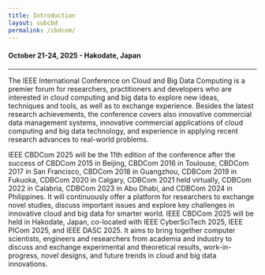 ```yaml
---
title: Introduction
layout: subcbd
permalink: /cbdcom/
---
```


<div class="row">
<div class="col-md-10 mb-5">

<h4>October 21-24, 2025 - Hakodate, Japan</h4>
<hr/>

<p>The IEEE International Conference on Cloud and Big Data Computing is a premier forum for researchers, practitioners and developers who are interested in cloud computing and big data to explore new ideas, techniques and tools, as well as to exchange experience. Besides the latest research achievements, the conference covers also innovative commercial data management systems, innovative commercial applications of cloud computing and big data technology, and experience in applying recent research advances to real-world problems.</p>

<p>
IEEE CBDCom 2025 will be the 11th edition of the conference after the success of CBDCom 2015 in Beijing, CBDCom 2016 in Toulouse, CBDCom 2017 in San Francisco, CBDCom 2018 in Guangzhou, CDBCom 2019 in Fukuoka, CDBCom 2020 in Calgary, CDBCom 2021 held virtually, CDBCom 2022 in Calabria, CDBCom 2023 in Abu Dhabi, and CDBCom 2024 in Philippines. It will continuously offer a platform for researchers to exchange novel studies, discuss important issues and explore key challenges in innovative cloud and big data for smarter world. IEEE CBDCom 2025 will be held in Hakodate, Japan, co-located with IEEE CyberSciTech 2025, IEEE PICom 2025, and IEEE DASC 2025. It aims to bring together computer scientists, engineers and researchers from academia and industry to discuss and exchange experimental and theoretical results, work-in-progress, novel designs, and future trends in cloud and big data innovations.
</p>

</div>
</div>

